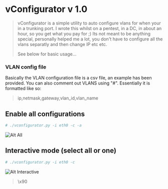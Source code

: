 # vConfigurator v 1.0

> 
> vConfigurator is a simple utility to auto configure vlans for when your in a trunking port.
> I wrote this whilst on a pentest, in a DC, in about an hour, so you get what you pay for ;) 
> Its not meant to be anything special, personally helped me a lot, you don't have to configure
> all the vlans separatly and then change IP etc etc.
>
> See below for basic usage...
>

### VLAN config file

Basically the VLAN configuration file is a csv file, an example has been provided. You can also comment out VLANS using "#". Essentially it is formatted like so:
> ip,netmask,gateway,vlan_id,vlan_name

## Enable all configurations
```bash
# ./vconfigurator.py -i eth0 -c -a
```
![Alt All](https://i.sli.mg/yZWWBl.png)

## Interactive mode (select all or one)
```bash
# ./vconfigurator.py -i eth0 -c 
```
![Alt Interactive](https://i.sli.mg/8dHp3V.png)

> \x90
